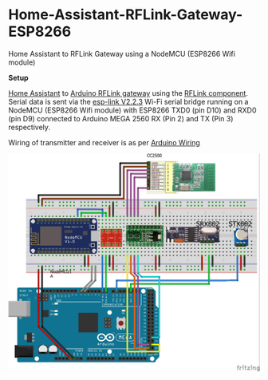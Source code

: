 # Home-Assistant-RFLink-Gateway-ESP8266
Home Assistant to RFLink Gateway using a NodeMCU (ESP8266 Wifi module)




**Setup**

[Home Assistant](https://home-assistant.io/) to [Arduino RFLink gateway](http://www.nemcon.nl/blog2/) using the [RFLink component](https://home-assistant.io/components/rflink/). Serial data is sent via the [esp-link V2.2.3](https://github.com/jeelabs/esp-link/releases/tag/v2.2.3) Wi-Fi serial bridge running on a NodeMCU (ESP8266 Wifi module) with ESP8266 TXD0 (pin D10) and RXD0 (pin D9) connected to Arduino MEGA 2560 RX (Pin 2) and TX (Pin 3) respectively. 

Wiring of transmitter and receiver is as per [Arduino Wiring](http://www.nemcon.nl/blog2/wiring)

![Diagram](https://raw.githubusercontent.com/Genestealer/Home-Assistant-RFLink-Gateway-ESP8266/master/RFLink_Gatway_bb.jpg)
